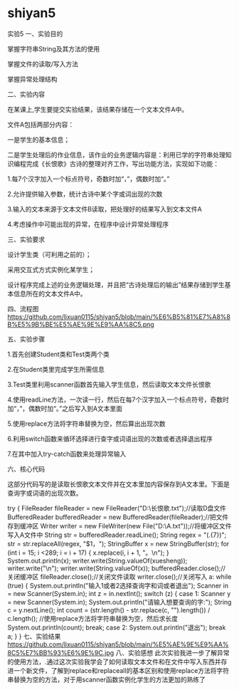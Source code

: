 # shiyan5
实验5
一、实验目的

掌握字符串String及其方法的使用

掌握文件的读取/写入方法

掌握异常处理结构

二、实验内容

在某课上,学生要提交实验结果，该结果存储在一个文本文件A中。

文件A包括两部分内容：

一是学生的基本信息；

二是学生处理后的作业信息，该作业的业务逻辑内容是：利用已学的字符串处理知识编程完成《长恨歌》古诗的整理对齐工作，写出功能方法，实现如下功能：

1.每7个汉字加入一个标点符号，奇数时加“，”，偶数时加“。”

2.允许提供输入参数，统计古诗中某个字或词出现的次数

3.输入的文本来源于文本文件B读取，把处理好的结果写入到文本文件A

4.考虑操作中可能出现的异常，在程序中设计异常处理程序

三、实验要求

设计学生类（可利用之前的）；

采用交互式方式实例化某学生；

设计程序完成上述的业务逻辑处理，并且把“古诗处理后的输出”结果存储到学生基本信息所在的文本文件A中。

四、流程图
https://github.com/lixuan0115/shiyan5/blob/main/%E6%B5%81%E7%A8%8B%E5%9B%BE%E5%AE%9E%E9%AA%8C5.png

五、实验步骤

1.首先创建Student类和Test类两个类

2.在Student类里完成学生所需信息

3.Test类里利用scanner函数首先输入学生信息，然后读取文本文件长恨歌

4.使用readLine方法，一次读一行，然后在每7个汉字加入一个标点符号，奇数时加“，”，偶数时加“。”之后写入到A文本里面

5.使用replace方法将字符串替换为空，然后算出出现次数

6.利用switch函数来循环选择进行查字或词语出现的次数或者选择退出程序

7.在其中加入try-catch函数来处理异常输入

六、核心代码

这部分代码写的是读取长恨歌文本文件并在文本里加内容保存到A文本里。下面是查询字或词语的出现次数。

try {
            FileReader fileReader = new FileReader("D:\\长恨歌.txt");//读取D盘文件
            BufferedReader bufferedReader = new BufferedReader(fileReader);//把文件存到缓冲区
            Writer writer = new FileWriter(new File("D:\\A.txt"));//将缓冲区文件写入A文件中
            String str = bufferedReader.readLine();
            String regex = "(.{7})";
            str = str.replaceAll(regex, "$1，");
            StringBuffer x = new StringBuffer(str);
            for (int  i = 15; i <289; i = i + 17) {
                x.replace(i, i + 1, "。\n");
            }
            System.out.println(x);
            writer.write(String.valueOf(xuesheng));
            writer.write("\n");
            writer.write(String.valueOf(x));
            bufferedReader.close();//关闭缓冲区
            fileReader.close();//关闭文件读取
            writer.close();//关闭写入
            a:
            while (true) {
                System.out.println("输入1或者2选择查询字和词或者退出");
                Scanner in = new Scanner(System.in);
                int z = in.nextInt();
                switch (z) {
                    case 1:
                        Scanner y = new Scanner(System.in);
                        System.out.println("请输入想要查询的字:");
                        String c = y.nextLine();
                        int count = (str.length() - str.replace(c, "").length()) / c.length(); //使用replace方法将字符串替换为空，然后求长度
                        System.out.println(count);
                        break;
                    case 2:
                        System.out.println("退出");
                        break a;
                }
            }
七、实验结果
https://github.com/lixuan0115/shiyan5/blob/main/%E5%AE%9E%E9%AA%8C5%E7%BB%93%E6%9E%9C.jpg
八、实验感想
此次实验我进一步了解异常的使用方法，.通过这次实验我学会了如何读取文本文件和在文件中写入东西并存进一个新文件，了解到replace和replaceall的基本区别和使用replace方法将字符串替换为空的方法，对于用scanner函数实例化学生的方法更加的熟练了
